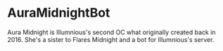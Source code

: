 # AuraMidnightBot
Aura Midnight is Illumnious's second OC what originally created back in 2016. She's a sister to Flares Midnight and a bot for Illumnious's server.
